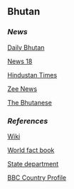 ## Bhutan ##

### _News_ ###
[Daily Bhutan](https://www.dailybhutan.com/)

[News 18](https://www.news18.com/newstopics/bhutan.html)

[Hindustan Times](https://www.hindustantimes.com/topic/bhutan)

[Zee News](https://zeenews.india.com/tags/Bhutan.html)

[The Bhutanese](https://thebhutanese.bt/category/news/)

[]()

[]()

[]()

### _References_ ###
[Wiki](https://en.wikipedia.org/wiki/Bhutan)

[World fact book](https://www.cia.gov/library/publications/the-world-factbook/geos/bt.html)

[State department](https://www.state.gov/countries-areas/bhutan/)

[BBC Country Profile](https://www.bbc.com/news/world-south-asia-12480707)
